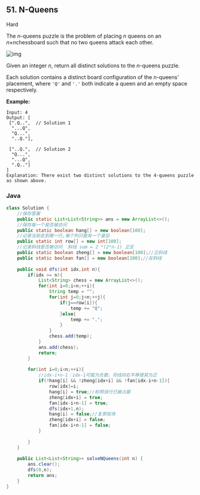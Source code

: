 ## 51. N-Queens

Hard

The *n*-queens puzzle is the problem of placing *n* queens on an *n*×*n*chessboard such that no two queens attack each other.

![img](https://assets.leetcode.com/uploads/2018/10/12/8-queens.png)

Given an integer *n*, return all distinct solutions to the *n*-queens puzzle.

Each solution contains a distinct board configuration of the *n*-queens' placement, where `'Q'` and `'.'` both indicate a queen and an empty space respectively.

**Example:**

```
Input: 4
Output: [
 [".Q..",  // Solution 1
  "...Q",
  "Q...",
  "..Q."],

 ["..Q.",  // Solution 2
  "Q...",
  "...Q",
  ".Q.."]
]
Explanation: There exist two distinct solutions to the 4-queens puzzle as shown above.
```

### Java

````java
class Solution {
    //保存答案
    public static List<List<String>> ans = new ArrayList<>();
    //保存每一个是否被访问
    public static boolean hang[] = new boolean[100];
    //记录当前走到哪一行,每个列只能有一个皇后
    public static int row[] = new int[100];
    //记录斜线是否被访问  斜线 sum = 2 *(2*n-1) 正反
    public static boolean zheng[] = new boolean[100];//正斜线
    public static boolean fan[] = new boolean[100];//反斜线
    
    public void dfs(int idx,int n){
        if(idx >= n){
            List<String> chess = new ArrayList<>();
            for(int i=0;i<n;++i){
                String temp = "";
                for(int j=0;j<n;++j){
                    if(j==row[i]){
                        temp += "Q";
                    }else{
                        temp += ".";
                    }
                }
                chess.add(temp);
            }
            ans.add(chess);
            return;
        }
        
        for(int i=0;i<n;++i){
            //idx-i+n-1：idx-1可能为负数，将线向右平移使其为正
            if(!hang[i] && !zheng[idx+i] && !fan[idx-i+n-1]){
                row[idx]=i;
                hang[i] = true;//标明该行已被占据
                zheng[idx+i] = true;
                fan[idx-i+n-1] = true;
                dfs(idx+1,n);
                hang[i] = false;//复原现场
                zheng[idx+i] = false;
                fan[idx-i+n-1] = false;
            }
            
        }
    }
    
    public List<List<String>> solveNQueens(int n) {
        ans.clear();
        dfs(0,n);
        return ans;
    }
}
````



